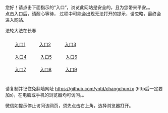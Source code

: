 您好！请点击下面指示的“入口”，浏览此网站是安全的，且为您带来平安。。 <br/>
点击入口后，请耐心等待， 过程中可能会出现无法打开的提示，请忽略，最终会进入网站. </br>

法轮大法在长春<br/>
<div style="padding:10px"><a style="margin:20px" target="_blank" href="https://d2t6jawcz7owq6.cloudfront.net/2Qpsp?iotdgkyz" id="ccLink1" rel="nofollow">入口1</a> <a target="_blank" style="margin:20px" href="https://d1xfpzjjuulj5y.cloudfront.net/2Qpsp?kvylio" id="ccLink2" rel="nofollow">入口2</a> <a style="margin:20px" target="_blank" href="https://d3f1a4in2s0sl3.cloudfront.net/2Qpsp?egbnznvi" id="ccLink3" rel="nofollow">入口3</a></div>

<div style="padding:10px" ><a style="margin:20px" target="_blank" href="https://d2t6jawcz7owq6.cloudfront.net/2Qpsp?iotdgkyz" id="ccLink4" rel="nofollow">入口4</a> <a style="margin:20px" href="https://d1xfpzjjuulj5y.cloudfront.net/2Qpsp?kvylio" target="_blank" id="ccLink5" rel="nofollow">入口5</a> <a style="margin:20px" href="https://d3f1a4in2s0sl3.cloudfront.net/2Qpsp?egbnznvi" target="_blank" id="ccLink6" rel="nofollow">入口6</a></div>

<div style="padding:10px"><a style="margin:20px" target="_blank" href="https://d2t6jawcz7owq6.cloudfront.net/2Qpsp?iotdgkyz" id="ccLink7" rel="nofollow">入口7</a> <a style="margin:20px" href="https://d1xfpzjjuulj5y.cloudfront.net/2Qpsp?kvylio" target="_blank" id="ccLink8" rel="nofollow">入口8</a> <a style="margin:20px" target="_blank" href="https://d3f1a4in2s0sl3.cloudfront.net/2Qpsp?egbnznvi" id="ccLink9" rel="nofollow">入口9</a></div>

<br/>



请复制并记住免翻墙网址 https://github.com/yntd/changchunzx (http后一定要加s)，在电脑或手机的浏览器均可访问。。<br/>

微信如提示停止访问该网页，须先点击右上角，选择浏览器打开。
